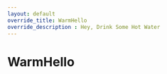 ```yaml
---
layout: default
override_title: WarmHello
override_description : Hey, Drink Some Hot Water
---
```




# WarmHello



